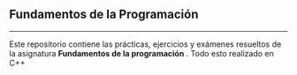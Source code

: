 **Fundamentos de la Programación**
----------


----------
Este repositorio contiene las prácticas, ejercicios y exámenes  resueltos de la asignatura **Fundamentos de la programación** . Todo esto realizado en C++
